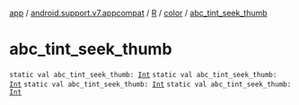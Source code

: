 [app](../../../index.md) / [android.support.v7.appcompat](../../index.md) / [R](../index.md) / [color](index.md) / [abc_tint_seek_thumb](.)

# abc_tint_seek_thumb

`static val abc_tint_seek_thumb: `[`Int`](https://kotlinlang.org/api/latest/jvm/stdlib/kotlin/-int/index.html)
`static val abc_tint_seek_thumb: `[`Int`](https://kotlinlang.org/api/latest/jvm/stdlib/kotlin/-int/index.html)
`static val abc_tint_seek_thumb: `[`Int`](https://kotlinlang.org/api/latest/jvm/stdlib/kotlin/-int/index.html)
`static val abc_tint_seek_thumb: `[`Int`](https://kotlinlang.org/api/latest/jvm/stdlib/kotlin/-int/index.html)